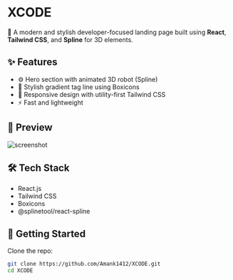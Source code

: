 # XCODE

🚀 A modern and stylish developer-focused landing page built using **React**, **Tailwind CSS**, and **Spline** for 3D elements.

## ✨ Features

- ⚙️ Hero section with animated 3D robot (Spline)
- 💎 Stylish gradient tag line using Boxicons
- 📄 Responsive design with utility-first Tailwind CSS
- ⚡ Fast and lightweight

## 📸 Preview

![screenshot](./Preview.png) <!-- Add screenshot if available -->

## 🛠️ Tech Stack

- React.js
- Tailwind CSS
- Boxicons
- @splinetool/react-spline

## 🚀 Getting Started

Clone the repo:

```bash
git clone https://github.com/Amank1412/XCODE.git
cd XCODE
